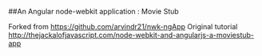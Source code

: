 ##An Angular node-webkit application : Movie Stub

Forked from https://github.com/arvindr21/nwk-ngApp 
Original tutorial http://thejackalofjavascript.com/node-webkit-and-angularjs-a-moviestub-app